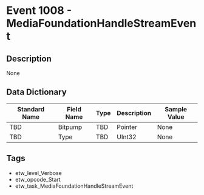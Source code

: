 # Event 1008 - MediaFoundationHandleStreamEvent

## Description
None

## Data Dictionary
|Standard Name|Field Name|Type|Description|Sample Value|
|---|---|---|---|---|
|TBD|Bitpump|TBD|Pointer|None|None|
|TBD|Type|TBD|UInt32|None|None|

## Tags
* etw_level_Verbose
* etw_opcode_Start
* etw_task_MediaFoundationHandleStreamEvent